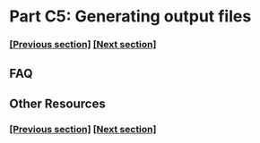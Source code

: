 
# Part C5: Generating output files

### [[Previous section]](docs/C4_SCAFFOLD_RECIPE.md) [[Next section]](docs/C6_RGEN.md)


## FAQ


## Other Resources

### [[Previous section]](docs/C4_SCAFFOLD_RECIPE.md) [[Next section]](docs/C6_RGEN.md)